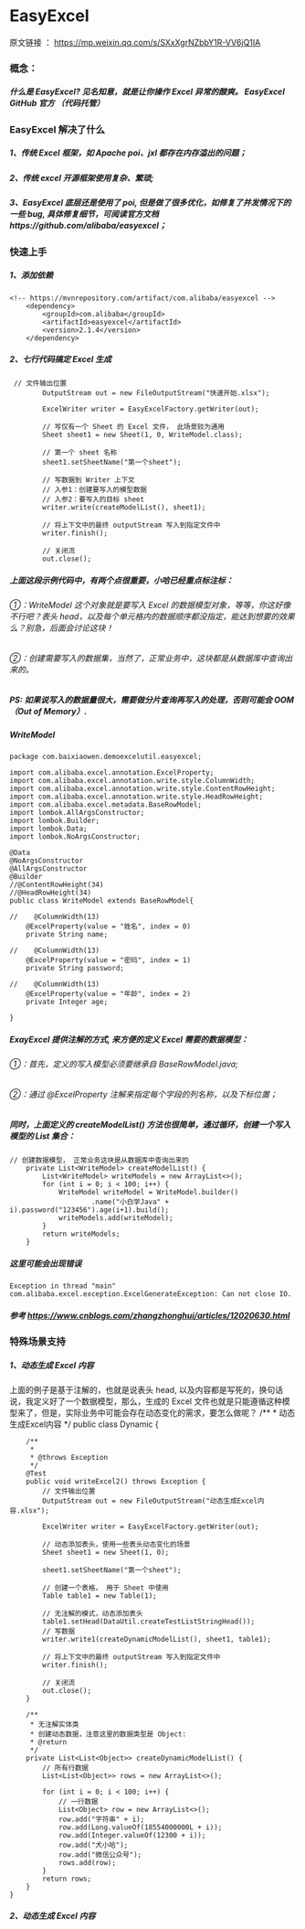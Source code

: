 # EasyExcel
原文链接 ： https://mp.weixin.qq.com/s/SXxXgrNZbbY1R-VV6jQ1IA
### 概念：
##### 什么是 EasyExcel? 见名知意，就是让你操作 Excel 异常的酸爽。 EasyExcel GitHub 官方 （代码托管）
### EasyExcel 解决了什么
##### 1、传统 Excel 框架，如 Apache poi、jxl 都存在内存溢出的问题；
##### 2、传统 excel 开源框架使用复杂、繁琐;
##### 3、EasyExcel 底层还是使用了 poi, 但是做了很多优化，如修复了并发情况下的一些 bug, 具体修复细节，可阅读官方文档https://github.com/alibaba/easyexcel；

### 快速上手
##### 1、添加依赖
    <!-- https://mvnrepository.com/artifact/com.alibaba/easyexcel -->
        <dependency>
            <groupId>com.alibaba</groupId>
            <artifactId>easyexcel</artifactId>
            <version>2.1.4</version>
        </dependency>
##### 2、七行代码搞定 Excel 生成
     // 文件输出位置
            OutputStream out = new FileOutputStream("快速开始.xlsx");
    
            ExcelWriter writer = EasyExcelFactory.getWriter(out);
            
            // 写仅有一个 Sheet 的 Excel 文件， 此场景较为通用
            Sheet sheet1 = new Sheet(1, 0, WriteModel.class);
            
            // 第一个 sheet 名称
            sheet1.setSheetName("第一个sheet");
            
            // 写数据到 Writer 上下文
            // 入参1：创建要写入的模型数据
            // 入参2：要写入的目标 sheet
            writer.write(createModelList(), sheet1);
            
            // 将上下文中的最终 outputStream 写入到指定文件中
            writer.finish();
            
            // 关闭流
            out.close();
##### 上面这段示例代码中，有两个点很重要，小哈已经重点标注标：
###### ①：WriteModel 这个对象就是要写入 Excel 的数据模型对象，等等，你这好像不行吧？表头 head，以及每个单元格内的数据顺序都没指定，能达到想要的效果么？别急，后面会讨论这块！
###### ②：创建需要写入的数据集，当然了，正常业务中，这块都是从数据库中查询出来的。
##### PS: 如果说写入的数据量很大，需要做分片查询再写入的处理，否则可能会 OOM（Out of Memory）.
##### WriteModel
    package com.baixiaowen.demoexcelutil.easyexcel;
    
    import com.alibaba.excel.annotation.ExcelProperty;
    import com.alibaba.excel.annotation.write.style.ColumnWidth;
    import com.alibaba.excel.annotation.write.style.ContentRowHeight;
    import com.alibaba.excel.annotation.write.style.HeadRowHeight;
    import com.alibaba.excel.metadata.BaseRowModel;
    import lombok.AllArgsConstructor;
    import lombok.Builder;
    import lombok.Data;
    import lombok.NoArgsConstructor;
    
    @Data
    @NoArgsConstructor
    @AllArgsConstructor
    @Builder
    //@ContentRowHeight(34)
    //@HeadRowHeight(34)
    public class WriteModel extends BaseRowModel{
    
    //    @ColumnWidth(13)
        @ExcelProperty(value = "姓名", index = 0)
        private String name;
    
    //    @ColumnWidth(13)
        @ExcelProperty(value = "密码", index = 1)
        private String password;
    
    //    @ColumnWidth(13)
        @ExcelProperty(value = "年龄", index = 2)
        private Integer age;
        
    }

##### ExayExcel 提供注解的方式, 来方便的定义 Excel 需要的数据模型：
###### ①：首先，定义的写入模型必须要继承自 BaseRowModel.java;
###### ②：通过 @ExcelProperty 注解来指定每个字段的列名称，以及下标位置；
##### 同时，上面定义的 createModelList() 方法也很简单，通过循环，创建一个写入模型的 List 集合：

    // 创建数据模型， 正常业务这块是从数据库中查询出来的
        private List<WriteModel> createModelList() {
            List<WriteModel> writeModels = new ArrayList<>();
            for (int i = 0; i < 100; i++) {
                WriteModel writeModel = WriteModel.builder()
                        .name("小白学Java" + i).password("123456").age(i+1).build();
                writeModels.add(writeModel);
            }
            return writeModels;
        }
        
##### 这里可能会出现错误
    Exception in thread "main" com.alibaba.excel.exception.ExcelGenerateException: Can not close IO.
##### 参考 https://www.cnblogs.com/zhangzhonghui/articles/12020630.html
### 特殊场景支持
##### 1、动态生成 Excel 内容
上面的例子是基于注解的，也就是说表头 head, 以及内容都是写死的，换句话说，我定义好了一个数据模型，那么，生成的 Excel 文件也就是只能遵循这种模型来了，但是，实际业务中可能会存在动态变化的需求，要怎么做呢？
    /**
     * 动态生成Excel内容
     */
    public class Dynamic {
    
        /**
         * 
         * @throws Exception
         */
        @Test
        public void writeExcel2() throws Exception {
            // 文件输出位置
            OutputStream out = new FileOutputStream("动态生成Excel内容.xlsx");
    
            ExcelWriter writer = EasyExcelFactory.getWriter(out);
            
            // 动态添加表头，使用一些表头动态变化的场景
            Sheet sheet1 = new Sheet(1, 0);
            
            sheet1.setSheetName("第一个sheet");
            
            // 创建一个表格， 用于 Sheet 中使用
            Table table1 = new Table(1);
            
            // 无注解的模式，动态添加表头
            table1.setHead(DataUtil.createTestListStringHead());
            // 写数据
            writer.write1(createDynamicModelList(), sheet1, table1);
            
            // 将上下文中的最终 outputStream 写入到指定文件中
            writer.finish();
            
            // 关闭流
            out.close();
        }
    
        /**
         * 无注解实体类
         * 创建动态数据，注意这里的数据类型是 Object:
         * @return
         */
        private List<List<Object>> createDynamicModelList() {
            // 所有行数据
            List<List<Object>> rows = new ArrayList<>();
    
            for (int i = 0; i < 100; i++) {
                // 一行数据
                List<Object> row = new ArrayList<>();
                row.add("字符串" + i);
                row.add(Long.valueOf(18554000000L + i));
                row.add(Integer.valueOf(12300 + i));
                row.add("犬小哈");
                row.add("微信公众号");
                rows.add(row);
            }
            return rows;
        }
    }
##### 2、动态生成 Excel 内容


    
